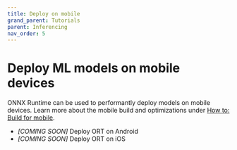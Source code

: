 ```yaml
---
title: Deploy on mobile
grand_parent: Tutorials
parent: Inferencing
nav_order: 5
---
```

# Deploy ML models on mobile devices
ONNX Runtime can be used to performantly deploy models on mobile devices. Learn more about the mobile build and optimizations under [How to: Build for mobile](../tutorials/mobile/mobile).

* *[COMING SOON]* Deploy ORT on Android
* *[COMING SOON]* Deploy ORT on iOS
